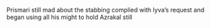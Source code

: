 Prismari still mad about the stabbing complied with lyva’s request and began using all his might to hold Azrakal still